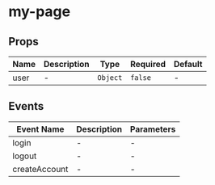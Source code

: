 # my-page

## Props

<!-- @vuese:my-page:props:start -->
|Name|Description|Type|Required|Default|
|---|---|---|---|---|
|user|-|`Object`|`false`|-|

<!-- @vuese:my-page:props:end -->


## Events

<!-- @vuese:my-page:events:start -->
|Event Name|Description|Parameters|
|---|---|---|
|login|-|-|
|logout|-|-|
|createAccount|-|-|

<!-- @vuese:my-page:events:end -->


